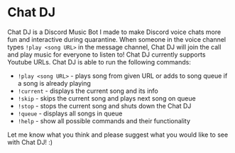 # Chat DJ 
Chat DJ is a Discord Music Bot I made to make Discord voice chats more fun and interactive during quarantine. When someone in the voice channel types `!play <song URL>` in the message channel, Chat DJ will join the call and play music for everyone to listen to! Chat DJ currently supports Youtube URLs. Chat DJ is able to run the following commands:

- `!play <song URL>` - plays song from given URL or adds to song queue if a song is already playing
- `!current` - displays the current song and its info
- `!skip` - skips the current song and plays next song on queue
- `!stop` - stops the current song and shuts down the Chat DJ
- `!queue` - displays all songs in queue
- `!help` - show all possible commands and their functionality

Let me know what you think and please suggest what you would like to see with Chat DJ! :)